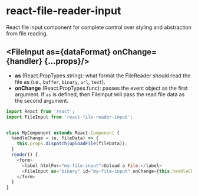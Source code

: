 react-file-reader-input
=======================

React file input component for complete control over styling and abstraction
from file reading.

## \<FileInput as={dataFormat} onChange={handler} {...props}/\>

- **as** (React.PropTypes.string): what format the FileReader should read the
  file as (i.e., ```buffer```, ```binary```, ```url```, ```text```).
- **onChange** (React.PropTypes.func): passes the event object as the first
  argument. If ```as``` is defined, then FileInput will pass the read file data
  as the second argument.

```js
import React from 'react';
import FileInput from 'react-file-reader-input';


class MyComponent extends React.Component {
  handleChange = (e, fileData) => {
    this.props.dispatch(uploadFile(fileData));
  }
  render() {
    <form>
      <label htmlFor="my-file-input">Upload a File:</label>
      <FileInput as="binary" id="my-file-input" onChange={this.handleChange}/>
    </form>
  }
}
```
